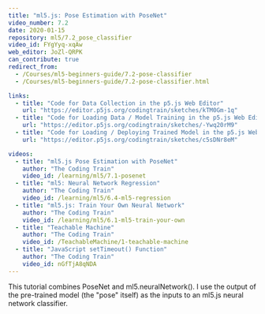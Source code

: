 ```yaml
---
title: "ml5.js: Pose Estimation with PoseNet"
video_number: 7.2
date: 2020-01-15
repository: ml5/7.2_pose_classifier
video_id: FYgYyq-xqAw
web_editor: JoZl-QRPK
can_contribute: true
redirect_from:
  - /Courses/ml5-beginners-guide/7.2-pose-classifier
  - /Courses/ml5-beginners-guide/7.2-pose-classifier.html

links:
  - title: "Code for Data Collection in the p5.js Web Editor"
    url: "https://editor.p5js.org/codingtrain/sketches/kTM0Gm-1q"
  - title: "Code for Loading Data / Model Training in the p5.js Web Editor"
    url: "https://editor.p5js.org/codingtrain/sketches/-Ywq20rM9"
  - title: "Code for Loading / Deploying Trained Model in the p5.js Web Editor"
    url: "https://editor.p5js.org/codingtrain/sketches/c5sDNr8eM"

videos:
  - title: "ml5.js Pose Estimation with PoseNet"
    author: "The Coding Train"
    video_id: /learning/ml5/7.1-posenet
  - title: "ml5: Neural Network Regression"
    author: "The Coding Train"
    video_id: /learning/ml5/6.4-ml5-regression
  - title: "ml5.js: Train Your Own Neural Network"
    author: "The Coding Train"
    video_id: /learning/ml5/6.1-ml5-train-your-own
  - title: "Teachable Machine"
    author: "The Coding Train"
    video_id: /TeachableMachine/1-teachable-machine
  - title: "JavaScript setTimeout() Function"
    author: "The Coding Train"
    video_id: nGfTjA8qNDA
---
```

This tutorial combines PoseNet and ml5.neuralNetwork(). I use the output of the pre-trained model (the "pose" itself) as the inputs to an ml5.js neural network classifier.